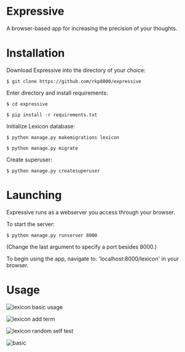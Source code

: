 # Expressive
A browser-based app for increasing the precision of your thoughts.

# Installation

Download Expressive into the directory of your choice:

`$ git clone https://github.com/rkp8000/expressive`

Enter directory and install requirements:

`$ cd expressive`

`$ pip install -r requirements.txt`

Initialize Lexicon database:

`$ python manage.py makemigrations lexicon`

`$ python manage.py migrate`

Create superuser:

`$ python manage.py createsuperuser`

# Launching

Expressive runs as a webserver you access through your browser.

To start the server:

`$ python manage.py runserver 8000`

(Change the last argument to specify a port besides 8000.)

To begin using the app, navigate to: 'localhost:8000/lexicon' in your browser.

# Usage

![lexicon basic usage](https://media.giphy.com/media/3ohs4dshFqw3LVKbwk/giphy.gif)

![lexicon add term](https://media.giphy.com/media/xUOwG7cPcERvnfial2/giphy.gif)

![lexicon random self test](https://media.giphy.com/media/l4pTaQiz5VSUbJmqk/giphy.gif)

![basic](https://media.giphy.com/media/xUOwG1Y7tbQrSOf0m4/giphy.gif)
